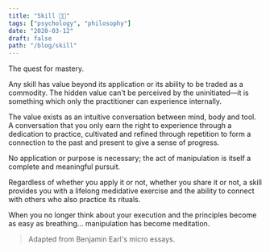 ```yaml
---
title: "Skill 🐱‍👤"
tags: ["psychology", "philosophy"]
date: "2020-03-12"
draft: false
path: "/blog/skill"
---
```


The quest for mastery.
<!-- end -->
Any skill has value beyond its application or its ability to be traded as a commodity. The hidden value can't be perceived by the uninitiated—it is something which only the practitioner can experience internally.

The value exists as an intuitive conversation between mind, body and tool. A conversation that you only earn the right to experience through a dedication to practice, cultivated and refined through repetition to form a connection to the past and present to give a sense of progress.

No application or purpose is necessary; the act of manipulation is itself a complete and meaningful pursuit.

Regardless of whether you apply it or not, whether you share it or not, a skill provides you with a lifelong medidative exercise and the ability to connect with others who also practice its rituals.

When you no longer think about your execution and the principles become as easy as breathing... manipulation has become meditation.

> Adapted from Benjamin Earl's micro essays.
